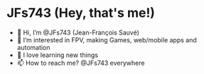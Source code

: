 # JFs743 (Hey, that's me!)

- 👋 Hi, I’m @JFs743 (Jean-François Sauvé)
- 👀 I’m interested in FPV, making Games, web/mobile apps and automation
- 🌱 I love learning new things
- 📫 How to reach me? @JFs743 everywhere

<!---
JFs743/JFs743 is a ✨ special ✨ repository because its `README.md` (this file) appears on your GitHub profile.
You can click the Preview link to take a look at your changes.
--->
